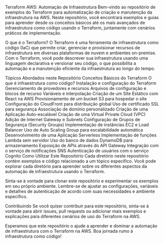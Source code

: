 Terraform AWS: Automação de Infraestrutura
Bem-vindo ao repositório de exemplos do Terraform para automatização de criação e manutenção da infraestrutura na AWS. Neste repositório, você encontrará exemplos e guias para aprender desde os conceitos básicos até os mais avançados de infraestrutura como código usando o Terraform, juntamente com cenários práticos de implementação.

O que é o Terraform?
O Terraform é uma ferramenta de infraestrutura como código (IaC) que permite criar, gerenciar e provisionar recursos de infraestrutura em diversas plataformas de nuvem e ambientes on-premise. Com o Terraform, você pode descrever sua infraestrutura usando uma linguagem declarativa e versionar seu código, o que possibilita a automação e a manutenção eficiente da infraestrutura ao longo do tempo.

Tópicos Abordados neste Repositório
Conceitos Básicos do Terraform
O que é infraestrutura como código?
Instalação e configuração do Terraform
Gerenciamento de provedores e recursos
Arquivos de configuração e blocos de recurso
Variáveis e interpolação
Criação de um Site Estático com React na AWS
Provisionamento de um bucket S3 para hospedar o site
Configuração do CloudFront para distribuição global
Uso de certificado SSL para segurança
Associação de domínio personalizado
Criação de uma Aplicação Auto-escalável
Criação de uma Virtual Private Cloud (VPC)
Adição de Internet Gateway e Subnets
Configuração de Grupos de Segurança (Security Groups)
Implementação de instâncias EC2 e Load Balancer
Uso de Auto Scaling Group para escalabilidade automática
Desenvolvimento de uma Aplicação Serverless
Implementação de funções Lambda sem servidor
Uso do banco de dados DynamoDB para armazenamento
Exposição de APIs através do API Gateway
Integração com o serviço de notificações SNS
Autenticação de usuários com o serviço Cognito
Como Utilizar Este Repositório
Cada diretório neste repositório contém exemplos e código relacionado a um tópico específico. Você pode explorar cada diretório para aprender sobre os diferentes aspectos da automação de infraestrutura usando o Terraform.

Sinta-se à vontade para clonar este repositório e experimentar os exemplos em seu próprio ambiente. Lembre-se de ajustar as configurações, variáveis e detalhes de autenticação de acordo com suas necessidades e ambiente específico.

Contribuindo
Se você quiser contribuir para este repositório, sinta-se à vontade para abrir issues, pull requests ou adicionar mais exemplos e explicações para diferentes cenários de uso do Terraform na AWS.

Esperamos que este repositório o ajude a aprender e dominar a automação de infraestrutura com o Terraform na AWS. Boa jornada rumo à infraestrutura como código!